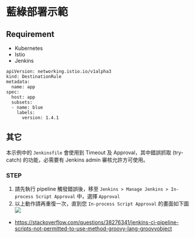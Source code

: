 # 藍綠部署示範

## Requirement

* Kubernetes
* Istio
* Jenkins


```
apiVersion: networking.istio.io/v1alpha3
kind: DestinationRule
metadata:
  name: app
spec:
  host: app
  subsets:
  - name: blue
    labels:
      version: 1.4.1
```

## 其它

本示例中的 `Jenkinsfile` 會使用到 Timeout 及 Approval，其中錯誤抓取 (try-catch) 的功能，必需要有 Jenkins admin 審核允許方可使用。

### STEP
1. 請先執行 pipeline 觸發錯誤後，移至 `Jenkins > Manage Jenkins > In-process Script Approval` 中，選擇 `Approval`
2. 以上動作請再重復一次，直到您 `In-process Script Approval` 的畫面如下圖
![](https://i.imgur.com/WrzQCDh.png)

* https://stackoverflow.com/questions/38276341/jenkins-ci-pipeline-scripts-not-permitted-to-use-method-groovy-lang-groovyobject 
